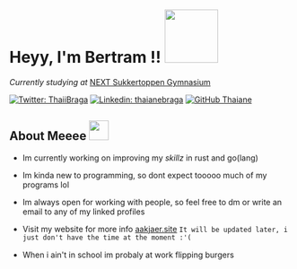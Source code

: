 # Heyy, I'm **Bertram** !!  <img src="https://media.giphy.com/media/L2fhrK3Jpual0S9SLE/giphy.gif" width="95">
_Currently studying at_ [NEXT Sukkertoppen Gymnasium](https://nextkbh.dk/gymnasier/sukkertoppen-gymnasium/)

[![Twitter: ThaiiBraga](https://img.shields.io/twitter/follow/BertramAakjaer?style=social)](https://twitter.com/BertramAakjaer)
[![Linkedin: thaianebraga](https://img.shields.io/badge/-Bertram_Aakjær-blue?style=flat-square&logo=Linkedin&logoColor=white&link=https://www.linkedin.com/in/bertram-aakjær/)](https://www.linkedin.com/in/bertram-aakj%C3%A6r/)
[![GitHub Thaiane](https://img.shields.io/github/followers/BertramAakjaer?label=follow&style=social)](https://github.com/BertramAakjaer)



About Meeee <img src="https://media.giphy.com/media/Xew5sq77hJ3k2OCdZL/giphy.gif" width="35">
---

- Im currently working on improving my _skillz_ in rust and go(lang)

- Im kinda new to programming, so dont expect tooooo much of my programs lol

- Im always open for working with people, so feel free to dm or write an email to any of my linked profiles

- Visit my website for more info [aakjaer.site](https://www.aakjaer.site) `It will be updated later, i just don't have the time at the moment :'(`

- When i ain't in school im probaly at work flipping burgers <img src="https://media.giphy.com/media/2ysK0aTLbiQ92/giphy.gif" width="15">
